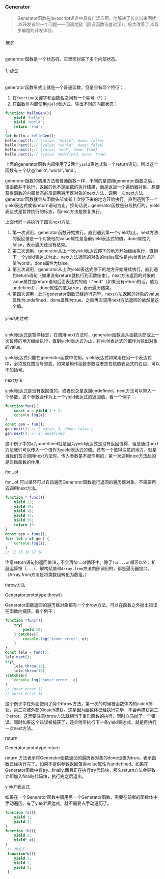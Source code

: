 ###  Generator

> Generator函数在javascript语言中具有广泛应用，他解决了长久以来困扰JS开发者的一个问题——回调地狱（回调函数嵌套过深）。极大改善了JS异步编程的开发体验。

###### 概念

generator函数是一个状态机，它里面封装了多个内部状态。

###### 1. 语法

generator函数形式上就是一个普通函数，但是它有两个特征：

1. 在`function`关键字和函数名之间有一个星号（*）；
2. 在函数体内部使用`yield`表达式，输出不同的内部状态；

```javascript
function* helloGen(){
    yield 'hello';
    yield 'world';
    return 'end';
}
let hello = helloGen();
hello.next();// {value: "hello", done: false}
hello.next();// {value: "world", done: false}
hello.next();// {value: "end", done: true}
hello.next();// {value: undefined, done: true}
```

上面的generator函数内部使用了2两个`yield`表达式和一个return语句，所以这个函数有三个状态’hello‘，’world‘，’end‘。

generator函数的调用方法和普通函数一样，不同的是调用generator函数之后，该函数并不执行，返回的也不是函数的执行结果，而是返回一个遍历器对象，想要获得函数的内部状态必须调用遍历器对象的next方法，调用一次next方法generator函数就会从函数头部或者上次停下来的地方开始执行，直到遇到下一个yield表达式或者return语句为止。换句话说，generator函数是分段执行的，yield表达式是暂停执行的标志，而next方法是恢复执行。

上面代码一共执行了四次next方法：

1. 第一次调用，generator函数开始执行，直到遇到第一个yield为止。next方法的返回值是一个对象他的value属性是当前yield表达式的值，done属性为false，表示遍历还没有结束。
2. 第二次调用，generator从上一次yield表达式停下的地方开始继续执行，直到下一个yield表达式为止。next方法返回的对象的value属性是yield表达式的值’world‘。done属性为false。
3. 第三次调用，generator从上次yield表达式停下的地方开始继续执行，直到遇到return语句（如果没有return就执行到函数结束）。next方法返回的对象的value属性是return语句后面表达式的值："end"（如果没有return的话，值为undefined），done属性的值为true，表示遍历结束。
4. 第四次调用，此时generator函数已经运行完毕，next方法返回的对象的value属性为undefined，done属性为true。之后再去调用next方法返回的依然是这个值。

###### yield表达式

yield表达式是暂停标志，在调用next方法时，generator函数会从函数头部或上一次暂停的地方继续执行，直到yield表达式为止，将yield表达式的值作为输出对象的value。

yield表达式只能在generator函数中使用。yield表达式如果用在另一个表达式中，必须放在圆括号里面。如果是用作函数参数或者放在赋值表达式的右边，可以不加括号。

next方法

yield表达式是没有返回值的，或者说总是返回undefined，next方法可以带入一个参数，这个参数会作为上一个yield表达式的返回值，看一个例子：

```javascript
function*fun(){
    const a = yield 1 + 2;
    console.log(a);
}
const gen = fun();
gen.next(); // { value: 3, done: false }
gen.next(); // a: undefined
```

这个例子中的a为undefined就是因为yield表达式是没有返回值得，但是通过next方法我们可以传入一个值作为yield表达式的值。还有一个值得注意的地方，就是当我们首次调用next方法时，传入参数是不起作用的，第一次调用next方法起的是启动函数的作用。

for...of

for...of 可以循环可以自动遍历Generator函数运行返回的遍历器对象。不需要再去调用next方法。

```javascript
function * func(){
    yield 12;
    yield 15;
    yield 16;
    yield 17;
    yield 18;
    return 19
}
const gen = func();
for( let i of gen) {
    console.log(i);
}
// 12 15 16 17 18 


```

注意return语句的返回值19，不会再for...of循环中。除了`for...of`循环以外，扩展运算符（`...`）、解构赋值和`Array.from`方法内部调用的，都是遍历器接口。（Array.from方法是将类数组转化为数组。）

throw方法

Generator.prototype.throw()

Generator函数返回的遍历器对象都有一个throw方法，可以在函数之外抛出错误在函数内捕获。看个例子：

```javascript
function *func(){
    try{
        yield 10;
    } catch(e){
        console.log('inner error', e);
    }
}
const lele = func();
lele.next();
try{
    lele.throw(12);
    lele.throw(13);
}catch(e){
    console.log('outer error', e)
}
// inner error 12
// outer error 13
```

这个例子中在外面使用了两个throw方法，第一次的时候被函数体内的catch捕获，第二次被外部的catch捕获。这是因为函数体已经执行完毕，不会再捕获第二个error。这里要注意throw方法就相当于重启函数的执行，同时立马抛了一个错误。同时如果这个错误被捕获了，还会附带执行下一条yield表达式，就是再执行一次next方法。

return

Generator.prototype.return

return 方法表示将Generator函数返回的遍历器对象的done设置为true。表示函数已经执行完了。如果不提供参数返回值得value属性为undefined。如果在Generator函数中有try...finally,而且正在执行try代码块，那么return方法会导致立即加入finally代码块，执行完之后退出。

yield*表达式

如果在一个Generator函数中调用另一个Generator函数，需要在前者的函数体中手动遍历。有了yield*表达式，就不需要去手动遍历了。

```javascript
function *a(){
    yield 1;
    yield 2;
}
function *b(){
    yield 3;
    yield* a();
}
 // 相当于
 function*b(){
 	yield 3;
 	yield 1;
 	yield 2;
 }
```

### 

